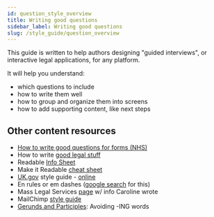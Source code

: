 ```yaml
---
id: question_style_overview
title: Writing good questions
sidebar_label: Writing good questions
slug: /style_guide/question_overview
---
```


<!-- original: https://docs.google.com/document/d/1B-_6A5OKZ0b3s8z2S14KdRQsK7ga4nmjjthJiaZMiB8/edit#heading=h.cvtj6d8ezh8x -->

This guide is written to help authors designing "guided interviews", or
interactive legal applications, for any platform.

It will help you understand:

* which questions to include
* how to write them well
* how to group and organize them into screens
* how to add supporting content, like next steps

## Other content resources
* [How to write good questions for forms (NHS)](https://service-manual.nhs.uk/content/how-to-write-good-questions-for-forms)
* How to write [good legal stuff](https://www.law.indiana.edu/instruction/tanford/web/reference/how2writegood.pdf)
* Readable [Info Sheet](https://www.masslegalservices.org/system/files/library/Create%20a%20Readable%20Info%20Sheet%20in%206%20Steps.pdf)
* Make it Readable [cheat sheet](https://cheatography.com/stevem/cheat-sheets/make-it-readable/)
* [UK.gov](http://uk.gov/) style guide - [online](https://www.gov.uk/guidance/content-design/writing-for-gov-uk#date-ranges)
* En rules or em dashes ([google search](https://www.google.com/search?client=safari&rls=en&q=en+rules+or+em+dashes&ie=UTF-8&oe=UTF-8) for this)
* Mass Legal Services [page](https://www.masslegalservices.org/content/making-legal-information-readable-more-plain-language) w/ info Caroline wrote
* MailChimp [style guide](https://styleguide.mailchimp.com/word-list/)
* [Gerunds and Participles](https://www.geist.com/writers/writers-toolbox/gerunds-and-participles-avoid-ing-words/): Avoiding -ING words